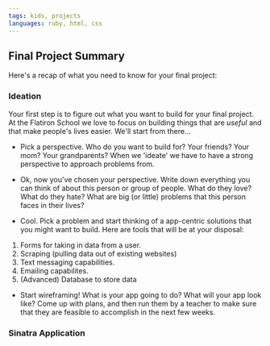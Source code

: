 ```yaml
---
tags: kids, projects
languages: ruby, html, css
---
```


## Final Project Summary

Here's a recap of what you need to know for your final project:

### Ideation
Your first step is to figure out what you want to build for your final project. At the Flatiron School we love to focus on building things that are *useful* and that make people's lives easier. We'll start from there...

+ Pick a perspective. Who do you want to build for? Your friends? Your mom? Your grandparents? When we 'ideate' we have to have a strong perspective to approach problems from.

+ Ok, now you've chosen your perspective. Write down everything you can think of about this person or group of people. What do they love? What do they hate? What are big (or little) problems that this person faces in their lives?

+ Cool. Pick a problem and start thinking of a app-centric solutions that you might want to build. Here are tools that will be at your disposal:

1. Forms for taking in data from a user.
2. Scraping (pulling data out of existing websites)
3. Text messaging capabilities.
4. Emailing capabilites.
5. (Advanced) Database to store data

+ Start wireframing! What is your app going to do? What will your app look like? Come up with plans, and then run them by a teacher to make sure that they are feasible to accomplish in the next few weeks.

### Sinatra Application